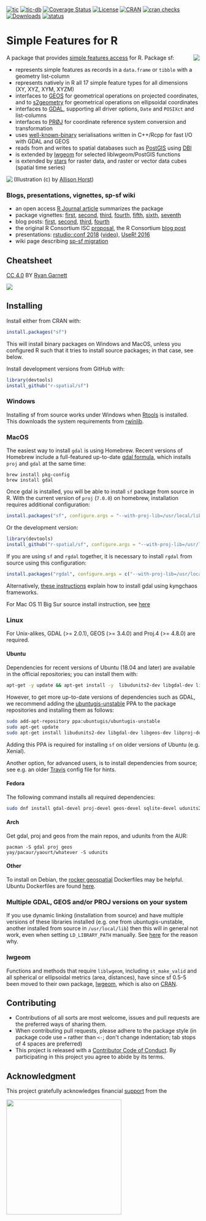 <!-- badges: start -->
[![tic](https://github.com/r-spatial/sf/workflows/tic/badge.svg?branch=master)](https://github.com/r-spatial/sf/actions)
[![tic-db](https://github.com/r-spatial/sf/workflows/tic-db/badge.svg?branch=master)](https://github.com/r-spatial/sf/actions)
[![Coverage Status](https://img.shields.io/codecov/c/github/r-spatial/sf/master.svg)](https://codecov.io/github/r-spatial/sf?branch=master)
[![License](http://img.shields.io/badge/license-GPL%20%28%3E=%202%29-brightgreen.svg?style=flat)](http://www.gnu.org/licenses/gpl-2.0.html)
[![CRAN](http://www.r-pkg.org/badges/version/sf)](https://cran.r-project.org/package=sf)
[![cran checks](https://cranchecks.info/badges/worst/sf)](https://cran.r-project.org/web/checks/check_results_sf.html)
[![Downloads](http://cranlogs.r-pkg.org/badges/sf?color=brightgreen)](http://www.r-pkg.org/pkg/sf)
[![status](https://tinyverse.netlify.com/badge/sf)](https://CRAN.R-project.org/package=sf)
<!-- badges: end -->

# Simple Features for R

<a href="https://gist.github.com/edzer/f461a3a95570c4ab7edf3125c2f19d20"><img align="right" src="https://user-images.githubusercontent.com/520851/34887433-ce1d130e-f7c6-11e7-83fc-d60ad4fae6bd.gif" /></a>

A package that provides [simple features access](https://en.wikipedia.org/wiki/Simple_Features) for R. Package sf:

* represents simple features as records in a `data.frame` or `tibble` with a geometry list-column
* represents natively in R all 17 simple feature types for all dimensions (XY, XYZ, XYM, XYZM)
* interfaces to [GEOS](https://libgeos.org) for geometrical operations on projected coordinates, and to [s2geometry](https://s2geometry.io/) for geometrical operations on ellipsoidal coordinates
* interfaces to [GDAL](http://www.gdal.org/), supporting all driver options, `Date` and `POSIXct` and list-columns
* interfaces to [PRØJ](http://proj.org/) for coordinate reference system conversion and transformation
* uses [well-known-binary](https://en.wikipedia.org/wiki/Well-known_text#Well-known_binary) serialisations written in C++/Rcpp for fast I/O with GDAL and GEOS 
* reads from and writes to spatial databases such as [PostGIS](http://postgis.net/) using [DBI](https://cran.r-project.org/web/packages/DBI/index.html)
* is extended by [lwgeom](https://github.com/r-spatial/lwgeom/) for selected liblwgeom/PostGIS functions
* is extended by [stars](https://github.com/r-spatial/stars/) for raster data, and raster or vector data cubes (spatial time series)

<a href="https://gist.github.com/edzer/442d74a5775abcd5068cf3e73b23687b"><img align="left" src="https://user-images.githubusercontent.com/520851/50280460-e35c1880-044c-11e9-9ed7-cc46754e49db.jpg" /></a>

(Illustration (c) by <a href="https://twitter.com/allison_horst/status/1071456081308614656">Allison Horst</a>)

### Blogs, presentations, vignettes, sp-sf wiki

* an open access [R Journal article](https://journal.r-project.org/archive/2018/RJ-2018-009/index.html) summarizes the package
* package vignettes: [first](https://r-spatial.github.io/sf/articles/sf1.html), [second](https://r-spatial.github.io/sf/articles/sf2.html), [third](https://r-spatial.github.io/sf/articles/sf3.html), [fourth](https://r-spatial.github.io/sf/articles/sf4.html), [fifth](https://r-spatial.github.io/sf/articles/sf5.html), [sixth](https://r-spatial.github.io/sf/articles/sf6.html), [seventh](https://r-spatial.github.io/sf/articles/sf7.html)
* blog posts: [first](http://r-spatial.org/r/2016/02/15/simple-features-for-r.html), [second](http://r-spatial.org/r/2016/07/18/sf2.html), [third](http://r-spatial.org/r/2016/11/02/sfcran.html), [fourth](http://r-spatial.org/r/2017/01/12/newssf.html)
* the original R Consortium ISC [proposal](PROPOSAL.md), the R Consortium [blog post](https://www.r-consortium.org/blog/2017/01/03/simple-features-now-on-cran)
* presentations: [rstudio::conf 2018](https://edzer.github.io/rstudio_conf/#1) ([video](https://www.rstudio.com/resources/videos/tidy-spatial-data-analysis/)), [UseR! 2016](http://pebesma.staff.ifgi.de/pebesma_sfr.pdf)
* wiki page describing [sp-sf migration](https://github.com/r-spatial/sf/wiki/Migrating)

## Cheatsheet
[CC 4.0](https://creativecommons.org/licenses/by/4.0/) BY [Ryan Garnett](http://github.com/ryangarnett)  

<a href="https://github.com/rstudio/cheatsheets/blob/master/sf.pdf"><img src="https://raw.githubusercontent.com/rstudio/cheatsheets/master/pngs/sf.png" /></a>

## Installing

Install either from CRAN with:
```r
install.packages("sf")
```
This will install binary packages on Windows and MacOS, unless you configured R such that it tries to install source packages; in that case, see below.

Install development versions from GitHub with:
```r
library(devtools)
install_github("r-spatial/sf")
```

### Windows

Installing sf from source works under Windows when [Rtools](https://cran.r-project.org/bin/windows/Rtools/) is installed. This downloads the system requirements from [rwinlib](https://github.com/rwinlib/). 

### MacOS

The easiest way to install `gdal` is using Homebrew. Recent versions of Homebrew include a full-featured up-to-date [gdal formula](https://github.com/Homebrew/homebrew-core/blob/master/Formula/gdal.rb), which installs `proj` and `gdal` at the same time:

```
brew install pkg-config
brew install gdal
```

Once gdal is installed, you will be able to install `sf` package from source in R. With the current version of `proj` (`7.0.0`) on homebrew, installation requires additional configuration:

```r
install.packages("sf", configure.args = "--with-proj-lib=/usr/local/lib/")
```

Or the development version:

```r
library(devtools)
install_github("r-spatial/sf", configure.args = "--with-proj-lib=/usr/local/lib/")
```

If you are using `sf` and `rgdal` together, it is necessary to install `rgdal` from source using this configuration:

```r
install.packages("rgdal", configure.args = c("--with-proj-lib=/usr/local/lib/", "--with-proj-include=/usr/local/include/"))
```

Alternatively, [these instructions](https://stat.ethz.ch/pipermail/r-sig-mac/2017-June/012429.html) explain how to install gdal using kyngchaos frameworks.

For Mac OS 11 Big Sur source install instruction, see [here](https://github.com/r-spatial/sf/issues/1536#issuecomment-727342736)

### Linux

For Unix-alikes, GDAL (>= 2.0.1), GEOS (>= 3.4.0) and Proj.4 (>= 4.8.0) are required.

#### Ubuntu

Dependencies for recent versions of Ubuntu (18.04 and later) are available in the official repositories; you can install them with:

```sh
apt-get -y update && apt-get install -y  libudunits2-dev libgdal-dev libgeos-dev libproj-dev
```

However, to get more up-to-date versions of dependencies such as GDAL, we recommend adding the [ubuntugis-unstable](http://ppa.launchpad.net/ubuntugis/ubuntugis-unstable/ubuntu/) PPA to the package repositories and installing them as follows:

```sh
sudo add-apt-repository ppa:ubuntugis/ubuntugis-unstable
sudo apt-get update
sudo apt-get install libudunits2-dev libgdal-dev libgeos-dev libproj-dev 
```

Adding this PPA is required for installing `sf` on older versions of Ubuntu (e.g. Xenial).

Another option, for advanced users, is to install dependencies from source; see e.g. an older [Travis](https://github.com/r-spatial/sf/blob/593ee48b34001fe3b383ea73ea57063ecf690732/.travis.yml) config file for hints.

#### Fedora
The following command installs all required dependencies:
```sh
sudo dnf install gdal-devel proj-devel geos-devel sqlite-devel udunits2-devel
```

#### Arch

Get gdal, proj and geos from the main repos, and udunits from the AUR:

```
pacman -S gdal proj geos
yay/pacaur/yaourt/whatever -S udunits
```

#### Other
To install on Debian, the [rocker geospatial](https://github.com/rocker-org/geospatial) Dockerfiles may be helpful. Ubuntu Dockerfiles are found [here](https://github.com/r-spatial/sf/tree/master/inst/docker).

### Multiple GDAL, GEOS and/or PROJ versions on your system

If you use dynamic linking (installation from source) and have multiple versions of these libraries installed (e.g. one from ubuntugis-unstable, another installed from source in `/usr/local/lib`) then this will in general not work, even when setting `LD_LIBRARY_PATH` manually. See [here](https://github.com/r-spatial/sf/issues/844) for the reason why. 

### lwgeom

Functions and methods that require `liblwgeom`, including `st_make_valid` and all spherical or ellipsoidal metrics (area, distances), have since sf 0.5-5 been moved to their own package, [lwgeom](https://github.com/r-spatial/lwgeom), which is also on [CRAN](https://cran.r-project.org/package=lwgeom).

## Contributing

* Contributions of all sorts are most welcome, issues and pull requests are the preferred ways of sharing them.
* When contributing pull requests, please adhere to the package style (in package code use `=` rather than `<-`; don't change indentation; tab stops of 4 spaces are preferred)
* This project is released with a [Contributor Code of Conduct](CONDUCT.md). By participating in this project you agree to abide by its terms.

## Acknowledgment

This project gratefully acknowledges financial [support](https://www.r-consortium.org/projects) from the

<a href="https://www.r-consortium.org/projects/awarded-projects">
<img src="https://www.r-consortium.org/wp-content/uploads/sites/13/2016/09/RConsortium_Horizontal_Pantone.png" width="300">
</a>
<!--
<img src="http://pebesma.staff.ifgi.de/RConsortium_Horizontal_Pantone.png" width="300">
-->

